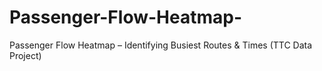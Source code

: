 # Passenger-Flow-Heatmap-
Passenger Flow Heatmap – Identifying Busiest Routes &amp; Times (TTC Data Project)

